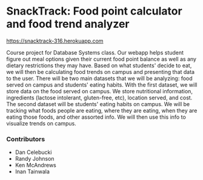 # SnackTrack: Food point calculator and food trend analyzer #

https://snacktrack-316.herokuapp.com

Course project for Database Systems class. Our webapp helps student figure out meal options given their current food point balance as well as any dietary restrictions they may have. Based on what students' decide to eat, we will then be calculating food trends on campus and presenting that data to the user. There will be two main datasets that we will be analyzing: food served on campus and students' eating habits. With the first dataset, we will store data on the food served on campus. We store nutritional information, ingredients (lactose intolerant, gluten-free, etc), location served, and cost. The second dataset will be students' eating habits on campus. We will be tracking what foods people are eating, where they are eating, when they are eating those foods, and other assorted info. We will then use this info to visualize trends on campus.

### Contributors ###

* Dan Celebucki
* Randy Johnson
* Ken McAndrews
* Inan Tainwala
